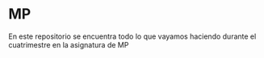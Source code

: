 # MP

En este repositorio se encuentra todo lo que vayamos haciendo durante el cuatrimestre en la asignatura de MP
